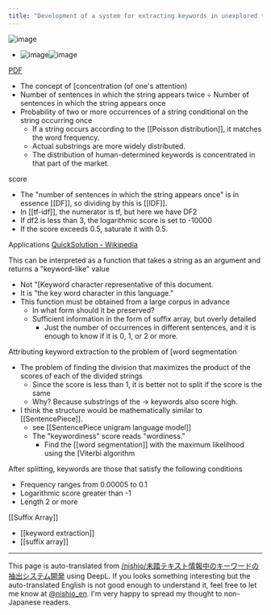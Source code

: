 ```yaml
---
title: "Development of a system for extracting keywords in unexplored text information"
---
```


![image](https://gyazo.com/a831f1084705e301961a387aa11c260c/thumb/1000)
- ![image](https://gyazo.com/e05f0c4fc08899f9df304c19cd4bfaf1/thumb/1000)![image](https://gyazo.com/643756b0b3e9c062d3ad48453cbe2717/thumb/1000)


[PDF](https://www.ipa.go.jp/files/000005543.pdf)

- The concept of [concentration (of one's attention)
- Number of sentences in which the string appears twice ÷ Number of sentences in which the string appears once
- Probability of two or more occurrences of a string conditional on the string occurring once
    - If a string occurs according to the [[Poisson distribution]], it matches the word frequency.
    - Actual substrings are more widely distributed.
    - The distribution of human-determined keywords is concentrated in that part of the market.

score
- The "number of sentences in which the string appears once" is in essence [[DF]], so dividing by this is [[IDF]].
- In [[tf-idf]], the numerator is tf, but here we have DF2
- If df2 is less than 3, the logarithmic score is set to -10000
- If the score exceeds 0.5, saturate it with 0.5.

Applications [QuickSolution - Wikipedia](https://ja.wikipedia.org/wiki/QuickSolution)

This can be interpreted as a function that takes a string as an argument and returns a "keyword-like" value
- Not "[Keyword character representative of this document.
- It is "the key word character in this language."
- This function must be obtained from a large corpus in advance
    - In what form should it be preserved?
    - Sufficient information in the form of suffix array, but overly detailed
        - Just the number of occurrences in different sentences, and it is enough to know if it is 0, 1, or 2 or more.

Attributing keyword extraction to the problem of [word segmentation
- The problem of finding the division that maximizes the product of the scores of each of the divided strings
    - Since the score is less than 1, it is better not to split if the score is the same
    - Why? Because substrings of the → keywords also score high.
- I think the structure would be mathematically similar to [[SentencePiece]].
    - see  [[SentencePiece unigram language model]]
    - The "keywordiness" score reads "wordiness."
        - Find the [[word segmentation]] with the maximum likelihood using the [Viterbi algorithm

After splitting, keywords are those that satisfy the following conditions
- Frequency ranges from 0.00005 to 0.1
- Logarithmic score greater than -1
- Length 2 or more

[[Suffix Array]]
- [[keyword extraction]]
- [[suffix array]]

---
This page is auto-translated from [/nishio/未踏テキスト情報中のキーワードの抽出システム開発](https://scrapbox.io/nishio/未踏テキスト情報中のキーワードの抽出システム開発) using DeepL. If you looks something interesting but the auto-translated English is not good enough to understand it, feel free to let me know at [@nishio_en](https://twitter.com/nishio_en). I'm very happy to spread my thought to non-Japanese readers.
